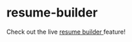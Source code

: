 # resume-builder

Check out the live <a href="https://worked123.github.io/resume-builder/">resume builder </a> feature!

